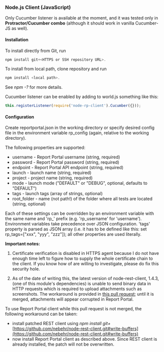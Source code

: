 ### Node.js Client (JavaScript)

Only Cucumber listener is available at the moment, and it was tested only in **Protractor/Cucumber combo** (although it should work in vanilla Cucumber-JS as well).

#### Installation

To install directly from Git, run

~~~~~~~~~~~~~~~~~~~~~~~~~~~~~~~~~~~~~~~~~~~~~~~~~~~~~~~~~~~~~~~~~~~~~~~~~~~~~~~~ powershell
npm install git+<HTTPS or SSH repository URL>.
~~~~~~~~~~~~~~~~~~~~~~~~~~~~~~~~~~~~~~~~~~~~~~~~~~~~~~~~~~~~~~~~~~~~~~~~~~~~~~~~

To install from local path, clone repository and run

~~~~~~~~~~~~~~~~~~~~~~~~~~~~~~~~~~~~~~~~~~~~~~~~~~~~~~~~~~~~~~~~~~~~~~~~~~~~~~~~ powershell
npm install <local path>.
~~~~~~~~~~~~~~~~~~~~~~~~~~~~~~~~~~~~~~~~~~~~~~~~~~~~~~~~~~~~~~~~~~~~~~~~~~~~~~~~

See *npm -?* for more details.

Cucumber listener can be enabled by adding to world.js something like this:

~~~~~~~~~~~~~~~~~~~~~~~~~~~~~~~~~~~~~~~~~~~~~~~~~~~~~~~~~~~~~~~~~~~~~~~~~~~~~~~~ javascript
this.registerListener(require('node-rp-client').Cucumber({}));
~~~~~~~~~~~~~~~~~~~~~~~~~~~~~~~~~~~~~~~~~~~~~~~~~~~~~~~~~~~~~~~~~~~~~~~~~~~~~~~~


#### Configuration

Create reportportal.json in the working directory or specify desired config file in the environment variable rp_config (again, relative to the working directory).

The following properties are supported:

-   username - Report Portal username (string, required)
-   password - Report Portal password (string, required)
-   endpoint - Report Portal API endpoint (string, required)
-   launch - launch name (string, required)
-   project - project name (string, required)
-   mode - launch mode ("DEFAULT" or "DEBUG", optional, defaults to "DEFAULT")
-   tags - launch tags (array of strings, optional)
-   root_folder - name (not path!) of the folder where all tests are located (string, optional)

Each of these settings can be overridden by an environment variable with the same name and 'rp_' prefix (e.g. 'rp_username' for 'username'). Environment variables take precedence over JSON configuration. 'tags' property is parsed as JSON array (i.e. it has to be defined like this: set rp_tags=["xxx", "yyy", "zzz"]); all other properties are used literally.

**Important notes:**

1. Certificate verification is disabled in HTTPS agent because I do not have enough time left to figure how to supply the whole certificate chain to the client. If you know how of are willing to investigate, please do fix this security hole.

2. As of the date of writing this, the latest version of node-rest-client, 1.4.3, (one of this module's dependencies) is unable to send binary data in HTTP requests which is required to upload attachments such as screenshots. The workaround is provided in [this pull request](https://github.com/aacerox/node-rest-client/pull/58); until it is merged, attachments will appear corrupted in Report Portal.

To use Report Portal client while this pull request is not merged, the following workaround can be taken:

- install patched REST client using *npm install git+* [https://github.com/nebehr/node-rest-client.git#write-buffers](https://github.com/nebehr/node-rest-client.git#write-buffers)
- now install Report Portal client as described above. Since REST client is already installed, the patch will not be overwritten.

